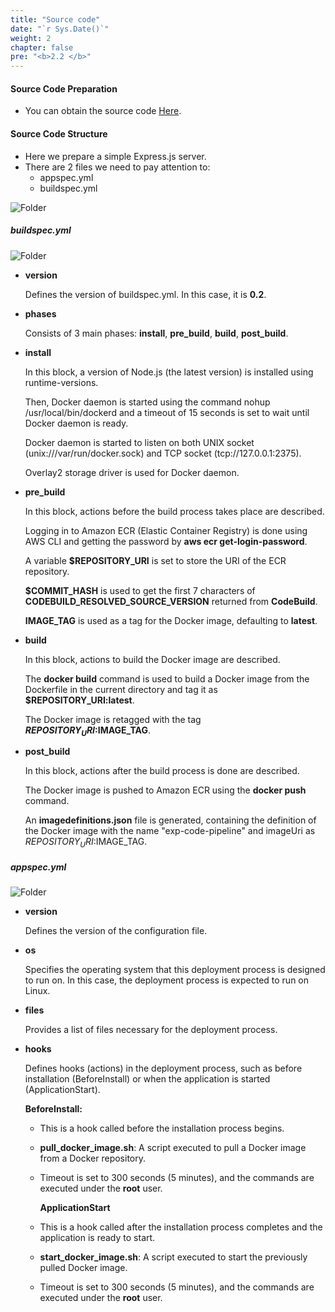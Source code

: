 ```yaml
---
title: "Source code"
date: "`r Sys.Date()`"
weight: 2
chapter: false
pre: "<b>2.2 </b>"
---
```


#### Source Code Preparation

- You can obtain the source code [Here](/downloads/source_code.zip).

#### Source Code Structure

- Here we prepare a simple Express.js server.
- There are 2 files we need to pay attention to:
  - appspec.yml
  - buildspec.yml

![Folder](/aws-fcj-workshop-001/-workchop-001j-workshop-001/1-Prepare/4.png)

##### buildspec.yml

![Folder](/aws-fcj-workshop-001/-workchop-001j-workshop-001/1-Prepare/5.png)

- **version**

    Defines the version of buildspec.yml. In this case, it is **0.2**.

- **phases**

    Consists of 3 main phases: **install**, **pre_build**, **build**, **post_build**.

- **install**

    In this block, a version of Node.js (the latest version) is installed using runtime-versions.

    Then, Docker daemon is started using the command nohup /usr/local/bin/dockerd and a timeout of 15 seconds is set to wait until Docker daemon is ready.

    Docker daemon is started to listen on both UNIX socket (unix:///var/run/docker.sock) and TCP socket (tcp://127.0.0.1:2375).

    Overlay2 storage driver is used for Docker daemon.

- **pre_build**

    In this block, actions before the build process takes place are described.

    Logging in to Amazon ECR (Elastic Container Registry) is done using AWS CLI and getting the password by **aws ecr get-login-password**.

    A variable **$REPOSITORY_URI** is set to store the URI of the ECR repository.

    **$COMMIT_HASH** is used to get the first 7 characters of **CODEBUILD_RESOLVED_SOURCE_VERSION** returned from **CodeBuild**.

    **IMAGE_TAG** is used as a tag for the Docker image, defaulting to **latest**.

- **build**

    In this block, actions to build the Docker image are described.

    The **docker build** command is used to build a Docker image from the Dockerfile in the current directory and tag it as **$REPOSITORY_URI:latest**.

    The Docker image is retagged with the tag **$REPOSITORY_URI:$IMAGE_TAG**.

- **post_build**

    In this block, actions after the build process is done are described.

    The Docker image is pushed to Amazon ECR using the **docker push** command.

    An **imagedefinitions.json** file is generated, containing the definition of the Docker image with the name "exp-code-pipeline" and imageUri as $REPOSITORY_URI:$IMAGE_TAG.

##### appspec.yml

![Folder](/aws-fcj-workshop-001/-workchop-001j-workshop-001/1-Prepare/6.png)

- **version**

    Defines the version of the configuration file.

- **os**

    Specifies the operating system that this deployment process is designed to run on. In this case, the deployment process is expected to run on Linux.

- **files**

    Provides a list of files necessary for the deployment process.

- **hooks**

    Defines hooks (actions) in the deployment process, such as before installation (BeforeInstall) or when the application is started (ApplicationStart).

    **BeforeInstall:**

  - This is a hook called before the installation process begins.

  - **pull_docker_image.sh**: A script executed to pull a Docker image from a Docker repository.

  - Timeout is set to 300 seconds (5 minutes), and the commands are executed under the **root** user.

    **ApplicationStart**

  - This is a hook called after the installation process completes and the application is ready to start.

  - **start_docker_image.sh**: A script executed to start the previously pulled Docker image.

  - Timeout is set to 300 seconds (5 minutes), and the commands are executed under the **root** user.
